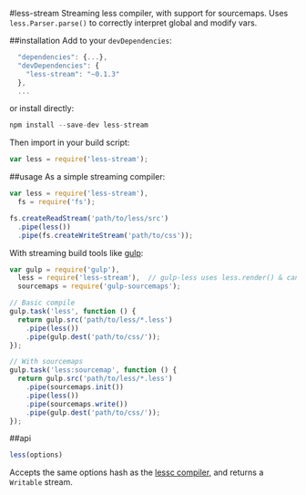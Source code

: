 #less-stream
Streaming less compiler, with support for sourcemaps. Uses `less.Parser.parse()` to correctly interpret global and modify vars.

##installation
Add to your `devDependencies`:
```javascript
  "dependencies": {...},
  "devDependencies": {
    "less-stream": "~0.1.3"
  },
  ...
```
or install directly:
```javascript
npm install --save-dev less-stream
```

Then import in your build script:
```javascript
var less = require('less-stream');
```

##usage
As a simple streaming compiler:
```javascript
var less = require('less-stream'),
  fs = require('fs');

fs.createReadStream('path/to/less/src')
  .pipe(less())
  .pipe(fs.createWriteStream('path/to/css'));
```

With streaming build tools like [gulp](https://github.com/gulpjs/gulp/):
```javascript
var gulp = require('gulp'),
  less = require('less-stream'),  // gulp-less uses less.render() & can't support global/modify vars
  sourcemaps = require('gulp-sourcemaps');

// Basic compile
gulp.task('less', function () {
  return gulp.src('path/to/less/*.less')
    .pipe(less())
    .pipe(gulp.dest('path/to/css/'));
});

// With sourcemaps
gulp.task('less:sourcemap', function () {
  return gulp.src('path/to/less/*.less')
    .pipe(sourcemaps.init())
    .pipe(less())
    .pipe(sourcemaps.write())
    .pipe(gulp.dest('path/to/css/'));
});
```

##api

```javascript
less(options)
```
Accepts the same options hash as the [lessc compiler](https://github.com/less/less.js/blob/0c8e117b85fe410abc7d8816db2257363b12e9e3/bin/lessc#L11), and returns a `Writable` stream.